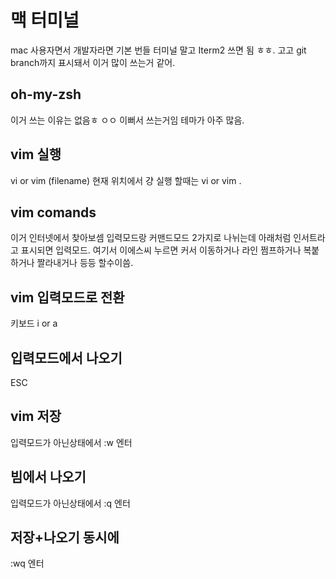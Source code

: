 # 맥 터미널
mac 사용자면서 개발자라면 기본 번들 터미널 말고
Iterm2 쓰면 됨 ㅎㅎ. 고고
git branch까지 표시돼서 이거 많이 쓰는거 같어.

## oh-my-zsh
이거 쓰는 이유는 없음ㅎ  ㅇㅇ 이뻐서 쓰는거임
테마가 아주 많음. 

## vim 실행
vi or vim (filename)
현재 위치에서 걍 실행 할때는 vi or vim .

## vim comands
이거 인터넷에서 찾아보셈  입력모드랑 커맨드모드 2가지로 나뉘는데
아래처럼 인서트라고 표시되면 입력모드.
여기서 이에스씨 누르면
커서 이동하거나 라인 쩜프하거나  복붙하거나 짤라내거나 등등 할수이씀.

## vim 입력모드로 전환
키보드 i or a

## 입력모드에서 나오기
ESC

## vim 저장
입력모드가 아닌상태에서   :w  엔터

## 빔에서 나오기
입력모드가 아닌상태에서   :q   엔터

## 저장+나오기 동시에
:wq 엔터
